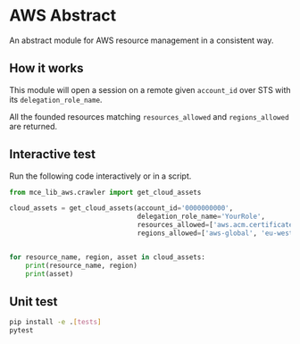 # AWS Abstract

An abstract module for AWS resource management in a consistent way.

## How it works

This module will open a session on a remote given `account_id` over STS with its `delegation_role_name`.

All the founded resources matching `resources_allowed` and `regions_allowed` are returned.

## Interactive test

Run the following code interactively or in a script.

```python
from mce_lib_aws.crawler import get_cloud_assets

cloud_assets = get_cloud_assets(account_id='0000000000',
                                delegation_role_name='YourRole',
                                resources_allowed=['aws.acm.certificate'],
                                regions_allowed=['aws-global', 'eu-west-1'])


for resource_name, region, asset in cloud_assets:
    print(resource_name, region)
    print(asset)
```

## Unit test

```bash
pip install -e .[tests]
pytest 
```
